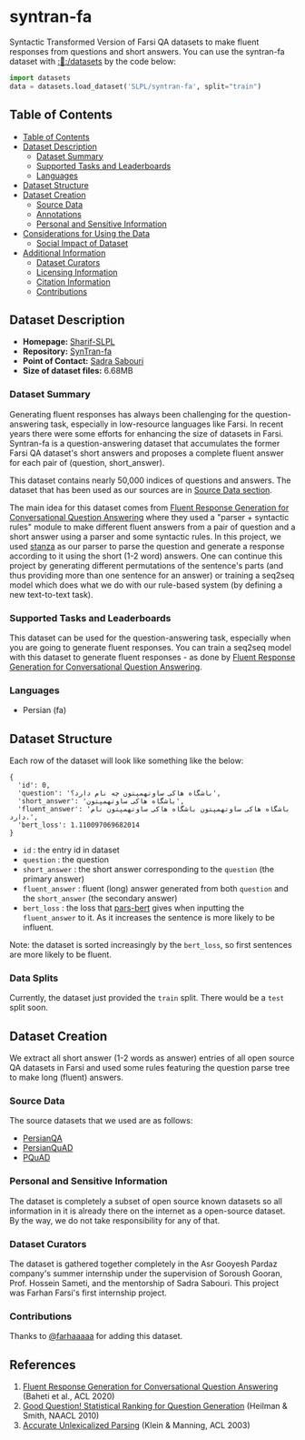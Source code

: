 # syntran-fa
Syntactic Transformed Version of Farsi QA datasets to make fluent responses from questions and short answers. You can use the syntran-fa dataset with [::hugs::/datasets](https://github.com/huggingface/datasets) by the code below:

```python
import datasets
data = datasets.load_dataset('SLPL/syntran-fa', split="train")
```

## Table of Contents
- [Table of Contents](#table-of-contents)
- [Dataset Description](#dataset-description)
  - [Dataset Summary](#dataset-summary)
  - [Supported Tasks and Leaderboards](#supported-tasks-and-leaderboards)
  - [Languages](#languages)
- [Dataset Structure](#dataset-structure)
- [Dataset Creation](#dataset-creation)
  - [Source Data](#source-data)
  - [Annotations](#annotations)
  - [Personal and Sensitive Information](#personal-and-sensitive-information)
- [Considerations for Using the Data](#considerations-for-using-the-data)
  - [Social Impact of Dataset](#social-impact-of-dataset)
- [Additional Information](#additional-information)
  - [Dataset Curators](#dataset-curators)
  - [Licensing Information](#licensing-information)
  - [Citation Information](#citation-information)
  - [Contributions](#contributions)

## Dataset Description
 
- **Homepage:** [Sharif-SLPL](https://github.com/Sharif-SLPL)
- **Repository:** [SynTran-fa](https://github.com/agp-internship/syntran-fa)
- **Point of Contact:** [Sadra Sabouri](mailto:sabouri.sadra@gmail.com)
- **Size of dataset files:** 6.68MB

### Dataset Summary

Generating fluent responses has always been challenging for the question-answering task, especially in low-resource languages like Farsi. In recent years there were some efforts for enhancing the size of datasets in Farsi. Syntran-fa is a question-answering dataset that accumulates the former Farsi QA dataset's short answers and proposes a complete fluent answer for each pair of (question, short_answer).

This dataset contains nearly 50,000 indices of questions and answers. The dataset that has been used as our sources are in [Source Data section](#source-data).

The main idea for this dataset comes from [Fluent Response Generation for Conversational Question Answering](https://aclanthology.org/2020.acl-main.19.pdf) where they used a "parser + syntactic rules" module to make different fluent answers from a pair of question and a short answer using a parser and some syntactic rules. In this project, we used [stanza](https://stanfordnlp.github.io/stanza/) as our parser to parse the question and generate a response according to it using the short (1-2 word) answers. One can continue this project by generating different permutations of the sentence's parts (and thus providing more than one sentence for an answer) or training a seq2seq model which does what we do with our rule-based system (by defining a new text-to-text task).

### Supported Tasks and Leaderboards

This dataset can be used for the question-answering task, especially when you are going to generate fluent responses. You can train a seq2seq model with this dataset to generate fluent responses - as done by [Fluent Response Generation for Conversational Question Answering](https://aclanthology.org/2020.acl-main.19.pdf).

### Languages

+ Persian (fa)

## Dataset Structure
Each row of the dataset will look like something like the below:
```
{
  'id': 0,
  'question': 'باشگاه هاکی ساوتهمپتون چه نام دارد؟',
  'short_answer': 'باشگاه هاکی ساوتهمپتون',
  'fluent_answer': 'باشگاه هاکی ساوتهمپتون باشگاه هاکی ساوتهمپتون نام دارد.',
  'bert_loss': 1.110097069682014
}
```
+ `id` : the entry id in dataset
+ `question` : the question
+ `short_answer` : the short answer corresponding to the `question` (the primary answer)
+ `fluent_answer` : fluent (long) answer generated from both `question` and the `short_answer` (the secondary answer)
+ `bert_loss` : the loss that [pars-bert](https://huggingface.co/HooshvareLab/bert-base-parsbert-uncased) gives when inputting the `fluent_answer` to it. As it increases the sentence is more likely to be influent.

Note: the dataset is sorted increasingly by the `bert_loss`, so first sentences are more likely to be fluent.

### Data Splits

Currently, the dataset just provided the `train` split. There would be a `test` split soon.

## Dataset Creation

We extract all short answer (1-2 words as answer) entries of all open source QA datasets in Farsi and used some rules featuring the question parse tree to make long (fluent) answers.

### Source Data
The source datasets that we used are as follows:

+ [PersianQA](https://github.com/sajjjadayobi/PersianQA)
+ [PersianQuAD](https://ieeexplore.ieee.org/document/9729745)
+ [PQuAD](https://arxiv.org/abs/2202.06219)

### Personal and Sensitive Information

The dataset is completely a subset of open source known datasets so all information in it is already there on the internet as a open-source dataset. By the way, we do not take responsibility for any of that.

### Dataset Curators

The dataset is gathered together completely in the Asr Gooyesh Pardaz company's summer internship under the supervision of Soroush Gooran, Prof. Hossein Sameti, and the mentorship of Sadra Sabouri. This project was Farhan Farsi's first internship project. 

### Contributions

Thanks to [@farhaaaaa](https://github.com/farhaaaaa) for adding this dataset.

## References
1. [Fluent Response Generation for Conversational Question Answering](https://aclanthology.org/2020.acl-main.19) (Baheti et al., ACL 2020)
2. [Good Question! Statistical Ranking for Question Generation](https://aclanthology.org/N10-1086) (Heilman & Smith, NAACL 2010)
3. [Accurate Unlexicalized Parsing](https://aclanthology.org/P03-1054) (Klein & Manning, ACL 2003)
